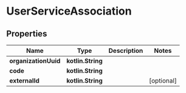 
# UserServiceAssociation

## Properties
Name | Type | Description | Notes
------------ | ------------- | ------------- | -------------
**organizationUuid** | **kotlin.String** |  | 
**code** | **kotlin.String** |  | 
**externalId** | **kotlin.String** |  |  [optional]



